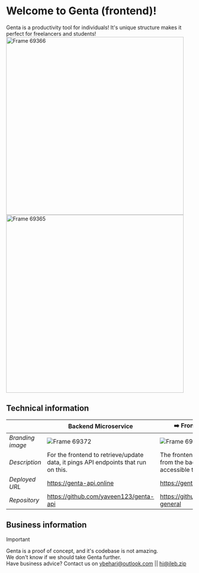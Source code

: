 # Welcome to Genta (frontend)!
Genta is a productivity tool for individuals! It's unique structure makes it perfect for freelancers and students!
<img width="479" alt="Frame 69366" src="https://github.com/user-attachments/assets/d53b5ca3-1bb2-4c23-ba79-9bf11f4a4edd" />
<img width="479" alt="Frame 69365" src="https://github.com/user-attachments/assets/dcb7afa6-98f9-404f-b0f9-6da7c11560a1" />

## Technical information
|  | Backend Microservice | ➡️ Frontend Microservice ⬅️ | 
| - | ---------------------| -----------------------|
| _Branding image_ |  ![Frame 69372](https://github.com/user-attachments/assets/2cacf5a7-d310-49d0-bf8c-f2492b1077b7)  |  ![Frame 69371](https://github.com/user-attachments/assets/5887b990-1b86-4ec8-b353-1f2c67fac721) |
| _Description_ | For the frontend to retrieve/update data, it pings API endpoints that run on this. | The frontend presents the content from the backend in a way that's accessible to the user. | 
| _Deployed URL_ | https://genta-api.online | https://genta.live | 
| _Repository_ | https://github.com/yaveen123/genta-api |  https://github.com/yaveen123/genta-general |  

## Business information
> [!IMPORTANT]  
> Genta is a proof of concept, and it's codebase is not amazing. <br>
> We don't know if we should take Genta further. <br>
> Have business advice? Contact us on ybehari@outlook.com || hi@ileb.zip
